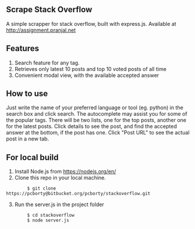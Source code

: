 ## Scrape Stack Overflow

A simple scrapper for stack overflow, built with express.js. Available at http://assignment.pranjal.net

## Features

1. Search feature for any tag.
2. Retrieves only latest 10 posts and top 10 voted posts of all time
3. Convenient modal view, with the available accepted answer

## How to use

Just write the name of your preferred language or tool (eg. python) in the search box and click search. The autocomplete may assist you for some of the popular tags. There will be two lists, one for the top posts, another one for the latest posts. Click details to see the post, and find the accepted answer at the bottom, if the post has one. Click "Post URL" to see the actual post in a new tab.

## For local build

1. Install Node.js from https://nodejs.org/en/
2. Clone this repo in your local machine.
```
		$ git clone https://pcborty@bitbucket.org/pcborty/stackoverflow.git
```
3. Run the server.js in the project folder
```
		$ cd stackoverflow
		$ node server.js
```
